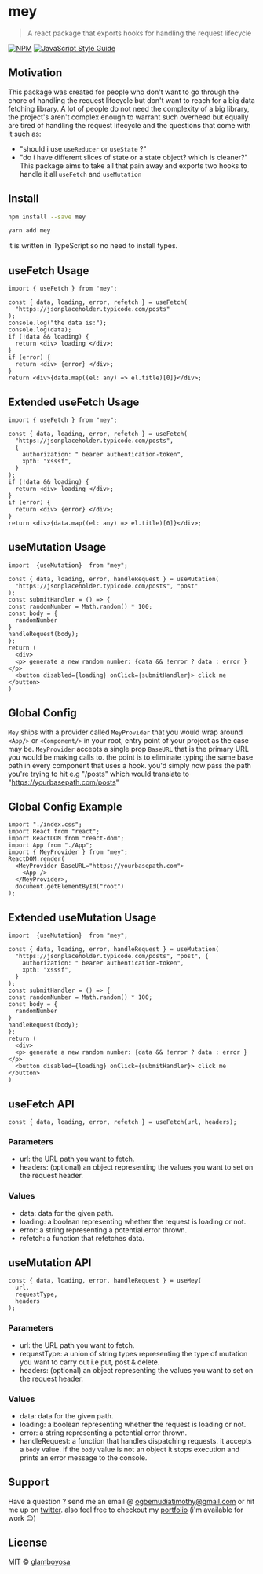 # mey

> A react package that exports hooks for handling the request lifecycle

[![NPM](https://img.shields.io/npm/v/mey.svg)](https://www.npmjs.com/package/mey) [![JavaScript Style Guide](https://img.shields.io/badge/code_style-standard-brightgreen.svg)](https://standardjs.com)

## Motivation

This package was created for people who don't want to go through the chore of handling the request lifecycle but don't want to reach for a big data fetching library. A lot of people do not need the complexity of a big library, the project's aren't complex enough to warrant such overhead but equally are tired of handling the request lifecycle and the questions that come with it such as:

- "should i use `useReducer` or `useState` ?"
- "do i have different slices of state or a state object? which is cleaner?"
  This package aims to take all that pain away and exports two hooks to handle it all `useFetch` and `useMutation`

## Install

```bash
npm install --save mey
```

```bash
yarn add mey
```

it is written in TypeScript so no need to install types.

## useFetch Usage

```tsx
import { useFetch } from "mey";

const { data, loading, error, refetch } = useFetch(
  "https://jsonplaceholder.typicode.com/posts"
);
console.log("the data is:");
console.log(data);
if (!data && loading) {
  return <div> loading </div>;
}
if (error) {
  return <div> {error} </div>;
}
return <div>{data.map((el: any) => el.title)[0]}</div>;
```

## Extended useFetch Usage

```tsx
import { useFetch } from "mey";

const { data, loading, error, refetch } = useFetch(
  "https://jsonplaceholder.typicode.com/posts",
  {
    authorization: " bearer authentication-token",
    xpth: "xsssf",
  }
);
if (!data && loading) {
  return <div> loading </div>;
}
if (error) {
  return <div> {error} </div>;
}
return <div>{data.map((el: any) => el.title)[0]}</div>;
```

## useMutation Usage

```tsx
import  {useMutation}  from "mey";

const { data, loading, error, handleRequest } = useMutation(
  "https://jsonplaceholder.typicode.com/posts", "post"
);
const submitHandler = () => {
const randomNumber = Math.random() * 100;
const body = {
  randomNumber
}
handleRequest(body);
};
return (
  <div>
  <p> generate a new random number: {data && !error ? data : error } </p>
  <button disabled={loading} onClick={submitHandler}> click me </button>
)

```

## Global Config

`Mey` ships with a provider called `MeyProvider` that you would wrap around `<App/>` or `<Component/>` in your root, entry point of your project as the case may be.
`MeyProvider` accepts a single prop `BaseURL` that is the primary URL you would be making calls to. the point is to eliminate typing the same base path in every component that uses a hook. you'd simply now pass the path you're trying to hit e.g "/posts" which would translate to "https://yourbasepath.com/posts"

## Global Config Example

```tsx
import "./index.css";
import React from "react";
import ReactDOM from "react-dom";
import App from "./App";
import { MeyProvider } from "mey";
ReactDOM.render(
  <MeyProvider BaseURL="https://yourbasepath.com">
    <App />
  </MeyProvider>,
  document.getElementById("root")
);
```

## Extended useMutation Usage

```tsx
import  {useMutation}  from "mey";

const { data, loading, error, handleRequest } = useMutation(
  "https://jsonplaceholder.typicode.com/posts", "post", {
    authorization: " bearer authentication-token",
    xpth: "xsssf",
  }
);
const submitHandler = () => {
const randomNumber = Math.random() * 100;
const body = {
  randomNumber
}
handleRequest(body);
};
return (
  <div>
  <p> generate a new random number: {data && !error ? data : error } </p>
  <button disabled={loading} onClick={submitHandler}> click me </button>
)

```

## useFetch API

```tsx
const { data, loading, error, refetch } = useFetch(url, headers);
```

### Parameters

- url: the URL path you want to fetch.
- headers: (optional) an object representing the values you want to set on the request header.

### Values

- data: data for the given path.
- loading: a boolean representing whether the request is loading or not.
- error: a string representing a potential error thrown.
- refetch: a function that refetches data.

## useMutation API

```tsx
const { data, loading, error, handleRequest } = useMey(
  url,
  requestType,
  headers
);
```

### Parameters

- url: the URL path you want to fetch.
- requestType: a union of string types representing the type of mutation you want to carry out i.e put, post & delete.
- headers: (optional) an object representing the values you want to set on the request header.

### Values

- data: data for the given path.
- loading: a boolean representing whether the request is loading or not.
- error: a string representing a potential error thrown.
- handleRequest: a function that handles dispatching requests. it accepts a `body` value. if the `body` value is not an object it stops execution and prints an error message to the console.

## Support

Have a question ? send me an email @ ogbemudiatimothy@gmail.com or hit me up on [twitter](https://twitter.com/glamboyosa).
also feel free to checkout my [portfolio](https://timothyogbemudia.netlify.app) (i'm available for work 😊)

## License

MIT © [glamboyosa](https://github.com/glamboyosa)
